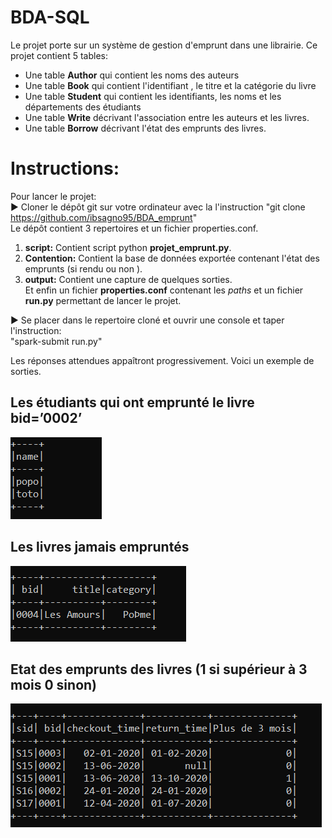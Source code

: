 # BDA-SQL
Le projet porte sur un système de gestion d'emprunt dans une librairie. Ce projet contient 5 tables:  
- Une table **Author** qui contient les noms des auteurs
- Une table **Book** qui contient l'identifiant , le titre et la catégorie du livre
- Une table **Student** qui contient les identifiants, les noms et les départements des étudiants
- Une table **Write** décrivant l'association entre les auteurs et les livres.
- Une table **Borrow** décrivant l'état des emprunts des livres.
# Instructions:  
Pour lancer le projet:  
:arrow_forward: Cloner le dépôt git sur votre ordinateur avec la l'instruction "git clone https://github.com/ibsagno95/BDA_emprunt"  
Le dépôt contient 3 repertoires et un fichier properties.conf.  
1. **script:** Contient script python **projet_emprunt.py**.  
3. **Contention:** Contient la base de données exportée contenant l'état des emprunts (si rendu ou non ).
4. **output:** Contient une capture de quelques sorties.  
Et enfin un fichier **properties.conf** contenant les *paths* et un fichier **run.py** permettant de lancer le projet.

:arrow_forward: Se placer dans le repertoire cloné et ouvrir une console et taper  l'instruction:  
"spark-submit run.py"

Les réponses attendues appaîtront progressivement. Voici un exemple de sorties.
## Les étudiants qui ont emprunté le livre bid=’0002’ 
![](https://github.com/ibsagno95/BDA-SQL/blob/main/Output/emprunt_0002.PNG)  

## Les livres jamais empruntés
![](https://github.com/ibsagno95/BDA-SQL/blob/main/Output/livres_jamais_emprunte.PNG)  

## Etat des emprunts des livres (1 si supérieur à 3 mois 0 sinon)
![](https://github.com/ibsagno95/BDA-SQL/blob/main/Output/etat_des_emprunts.PNG)  
